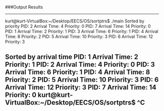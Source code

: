 ###Output Results

--------------------------------
kurt@kurt-VirtualBox:~/Desktop/EECS/OS/sortptrs$ ./main
Sorted by priority
PID:   2     Arrival Time:   4    Priority:   0
PID:   7     Arrival Time:  14    Priority:   0
PID:   1     Arrival Time:   2    Priority:   1
PID:   3     Arrival Time:   6    Priority:   1
PID:   4     Arrival Time:   8    Priority:   2
PID:   5     Arrival Time:  10    Priority:   3
PID:   6     Arrival Time:  12    Priority:   3


Sorted by arrival time
PID:   1     Arrival Time:   2    Priority:   1
PID:   2     Arrival Time:   4    Priority:   0
PID:   3     Arrival Time:   6    Priority:   1
PID:   4     Arrival Time:   8    Priority:   2
PID:   5     Arrival Time:  10    Priority:   3
PID:   6     Arrival Time:  12    Priority:   3
PID:   7     Arrival Time:  14    Priority:   0
kurt@kurt-VirtualBox:~/Desktop/EECS/OS/sortptrs$ ^C
---------------------------------
